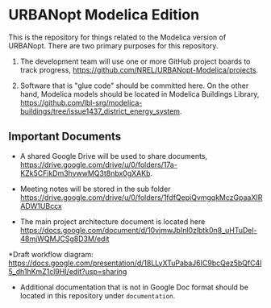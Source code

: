 # URBANopt Modelica Edition

This is the repository for things related to the Modelica version of URBANopt.
There are two primary purposes for this repository.

1. The development team will use one or more GitHub project boards to track progress,
https://github.com/NREL/URBANopt-Modelica/projects.

2. Software that is "glue code" should be committed here. On the other hand,
Modelica models should be located in Modelica Buildings Library,
https://github.com/lbl-srg/modelica-buildings/tree/issue1437_district_energy_system.

## Important Documents

* A shared Google Drive will be used to share documents,
https://drive.google.com/drive/u/0/folders/17a-KZk5CFjkDm3hywwMQ3t8nbx0gXAKb.

* Meeting notes will be stored in the sub folder
https://drive.google.com/drive/u/0/folders/1fdfQepiQvmgqkMczGpaaXIRADW1UBccx

* The main project architecture document is located here
https://docs.google.com/document/d/10vjmwJbInl0zlbtk0n8_uHTuDel-48mjWQMJCSg8D3M/edit

*Draft workflow diagram:
https://docs.google.com/presentation/d/18LLyXTuPabaJ6IC9bcQez5bQfC4l5_dh1hKmZ1cl9HI/edit?usp=sharing

* Additional documentation that is not in Google Doc format should be located in this
repository under `documentation`.
